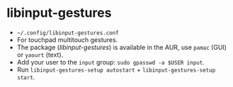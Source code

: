 # libinput-gestures

- `~/.config/libinput-gestures.conf`
- For touchpad multitouch gestures.
- The package (_libinput-gestures_) is available in the AUR, use `pamac` (GUI) or `yaourt` (text).
- Add your user to the `input` group: `sudo gpasswd -a $USER input`.
- Run `libinput-gestures-setup autostart` + `libinput-gestures-setup start`.
